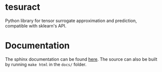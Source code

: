 # tesuract

Python library for tensor surrogate approximation and prediction, compatible with sklearn's API. 

# Documentation

The sphinx documentation can be found [here](https://kennychowdhary.github.io/tesuract). The source can also be built by running `make html` in the `docs/` folder. 
